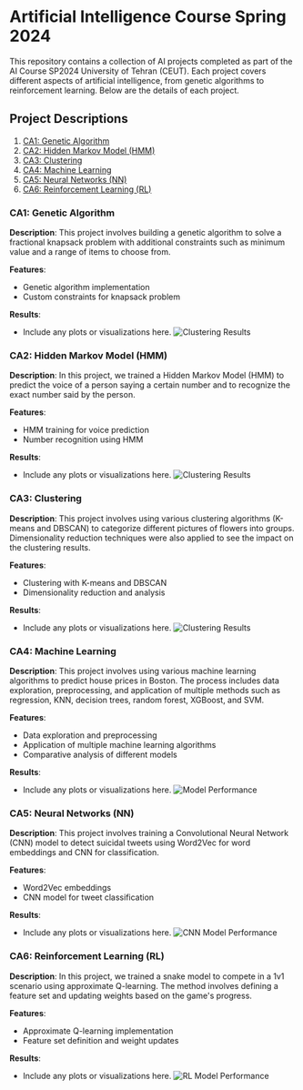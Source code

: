 # Artificial Intelligence Course Spring 2024

This repository contains a collection of AI projects completed as part of the AI Course SP2024 University of Tehran (CEUT). Each project covers different aspects of artificial intelligence, from genetic algorithms to reinforcement learning. Below are the details of each project.

## Project Descriptions

1. [CA1: Genetic Algorithm](#ca1-genetic-algorithm)
2. [CA2: Hidden Markov Model (HMM)](#ca2-hidden-markov-model-hmm)
3. [CA3: Clustering](#ca3-clustering)
4. [CA4: Machine Learning](#ca4-machine-learning)
5. [CA5: Neural Networks (NN)](#ca5-neural-networks-nn)
6. [CA6: Reinforcement Learning (RL)](#ca6-reinforcement-learning-rl)

### CA1: Genetic Algorithm
**Description**: This project involves building a genetic algorithm to solve a fractional knapsack problem with additional constraints such as minimum value and a range of items to choose from.

**Features**:
- Genetic algorithm implementation
- Custom constraints for knapsack problem

**Results**:
- Include any plots or visualizations here.
  ![Clustering Results](path/to/clustering_results.png)

### CA2: Hidden Markov Model (HMM)
**Description**: In this project, we trained a Hidden Markov Model (HMM) to predict the voice of a person saying a certain number and to recognize the exact number said by the person.

**Features**:
- HMM training for voice prediction
- Number recognition using HMM

**Results**:
- Include any plots or visualizations here.
  ![Clustering Results](path/to/clustering_results.png)

### CA3: Clustering
**Description**: This project involves using various clustering algorithms (K-means and DBSCAN) to categorize different pictures of flowers into groups. Dimensionality reduction techniques were also applied to see the impact on the clustering results.

**Features**:
- Clustering with K-means and DBSCAN
- Dimensionality reduction and analysis

**Results**:
- Include any plots or visualizations here.
  ![Clustering Results](path/to/clustering_results.png)

### CA4: Machine Learning
**Description**: This project involves using various machine learning algorithms to predict house prices in Boston. The process includes data exploration, preprocessing, and application of multiple methods such as regression, KNN, decision trees, random forest, XGBoost, and SVM.

**Features**:
- Data exploration and preprocessing
- Application of multiple machine learning algorithms
- Comparative analysis of different models

**Results**:
- Include any plots or visualizations here.
  ![Model Performance](path/to/model_performance.png)

### CA5: Neural Networks (NN)
**Description**: This project involves training a Convolutional Neural Network (CNN) model to detect suicidal tweets using Word2Vec for word embeddings and CNN for classification.

**Features**:
- Word2Vec embeddings
- CNN model for tweet classification

**Results**:
- Include any plots or visualizations here.
  ![CNN Model Performance](path/to/cnn_performance.png)

### CA6: Reinforcement Learning (RL)
**Description**: In this project, we trained a snake model to compete in a 1v1 scenario using approximate Q-learning. The method involves defining a feature set and updating weights based on the game's progress.

**Features**:
- Approximate Q-learning implementation
- Feature set definition and weight updates

**Results**:
- Include any plots or visualizations here.
  ![RL Model Performance](path/to/rl_performance.png)
